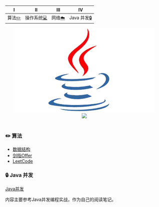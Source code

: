 
| Ⅰ | Ⅱ | Ⅲ | Ⅳ |
| :--------: | :---------: | :---------: | :---------: |
| 算法[:pencil2:](#pencil2-算法) | 操作系统[:computer:](#computer-操作系统)|网络[:cloud:](#cloud-网络) | Java 并发[:lock:](#lock-Java并发)|

<div align="center">
    <img src="pics//java.gif" width="450px"/>
    <br>
    <a href="https://github.com/MinheZ"> <img src="https://img.shields.io/badge/_-MinheZ-4ab8a1.svg"></a>
</div><br>

### :pencil2: 算法
- [数据结构](https://github.com/MinheZ/Notes/blob/master/note/数据结构.md)
- [剑指Offer](https://github.com/MinheZ/Notes/blob/master/note/剑指Offer.md)
- [LeetCode](https://github.com/MinheZ/Notes/blob/master/note/LeetCode.md)

### :lock: Java 并发
[Java并发](https://github.com/MinheZ/Notes/blob/master/note/Java并发.md)

内容主要参考Java并发编程实战，作为自己的阅读笔记。
